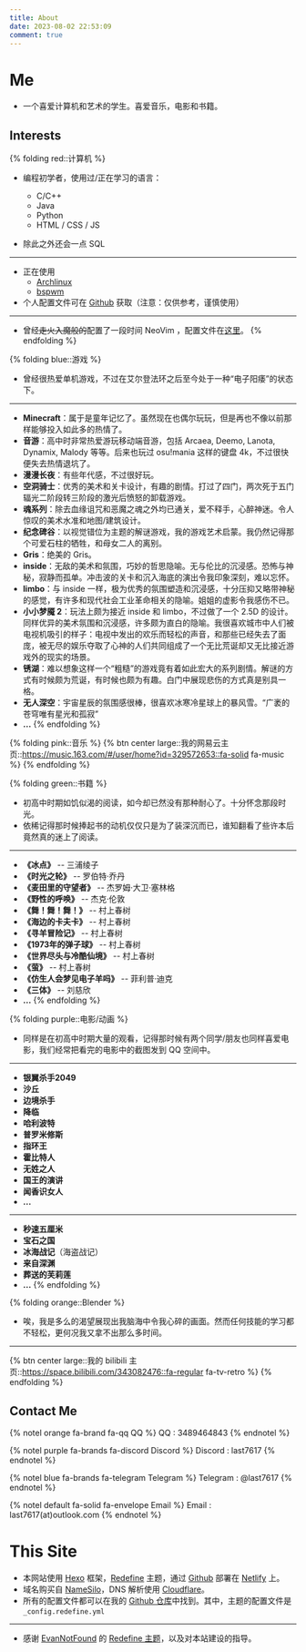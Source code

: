 ```yaml
---
title: About
date: 2023-08-02 22:53:09
comment: true
---
```


# Me

-   一个喜爱计算机和艺术的学生。喜爱音乐，电影和书籍。

## Interests

{% folding red::计算机 %}

-   编程初学者，使用过/正在学习的语言：
    -   C/C++
    -   Java
    -   Python
    -   HTML / CSS / JS

-   除此之外还会一点 SQL

---

-   正在使用
    -   [Archlinux](https://archlinux.org/)
    -   [bspwm](https://github.com/baskerville/bspwm)
-   个人配置文件可在 [Github](https://github.com/LAST7/dotfile) 获取（注意：仅供参考，谨慎使用）

---

-   曾经~~走火入魔般的~~配置了一段时间 NeoVim ，配置文件在[这里](https://github.com/LAST7/nvimrc)。
    {% endfolding %}

{% folding blue::游戏 %}

-   曾经很热爱单机游戏，不过在艾尔登法环之后至今处于一种“电子阳痿”的状态下。

---

-   **Minecraft**：属于是童年记忆了。虽然现在也偶尔玩玩，但是再也不像以前那样能够投入如此多的热情了。
-   **音游**：高中时非常热爱游玩移动端音游，包括 Arcaea, Deemo, Lanota, Dynamix, Malody 等等。后来也玩过 osu!mania 这样的键盘 4k，不过很快便失去热情退坑了。
-   **漫漫长夜**：有些年代感，不过很好玩。
-   **空洞骑士**：优秀的美术和关卡设计，有趣的剧情。打过了四门，两次死于五门辐光二阶段转三阶段的激光后愤怒的卸载游戏。
-   **魂系列**：除去血缘诅咒和恶魔之魂之外均已通关，爱不释手，心醉神迷。令人惊叹的美术水准和地图/建筑设计。
-   **纪念碑谷**：以视觉错位为主题的解谜游戏，我的游戏艺术启蒙。我仍然记得那个可爱石柱的牺牲，和母女二人的离别。
-   **Gris**：绝美的 Gris。
-   **inside**：无敌的美术和氛围，巧妙的哲思隐喻。无与伦比的沉浸感。恐怖与神秘，寂静而孤单。冲击波的关卡和沉入海底的演出令我印象深刻，难以忘怀。
-   **limbo**：与 inside 一样，极为优秀的氛围塑造和沉浸感，十分压抑又略带神秘的感觉，有许多和现代社会工业革命相关的隐喻。姐姐的虚影令我感伤不已。
-   **小小梦魇 2**：玩法上颇为接近 inside 和 limbo，不过做了一个 2.5D 的设计。同样优异的美术氛围和沉浸感，许多颇为直白的隐喻。我很喜欢城市中人们被电视机吸引的样子：电视中发出的欢乐而轻松的声音，和那些已经失去了面庞，被无尽的娱乐夺取了心神的人们共同组成了一个无比荒诞却又无比接近游戏外的现实的场景。
-   **锈湖**：难以想象这样一个“粗糙”的游戏竟有着如此宏大的系列剧情。解谜的方式有时候颇为荒诞，有时候也颇为有趣。白门中展现悲伤的方式真是别具一格。
-   **无人深空**：宇宙星辰的氛围感很棒，很喜欢冰寒冷星球上的暴风雪。“广袤的苍穹唯有星光和孤寂”
-   **...**
    {% endfolding %}

{% folding pink::音乐 %}
{% btn center large::我的网易云主页::https://music.163.com/#/user/home?id=329572653::fa-solid fa-music %}
{% endfolding %}

{% folding green::书籍 %}

-   初高中时期如饥似渴的阅读，如今却已然没有那种耐心了。十分怀念那段时光。
-   依稀记得那时候捧起书的动机仅仅只是为了装深沉而已，谁知翻看了些许本后竟然真的迷上了阅读。

---

-   **《冰点》** -- 三浦绫子
-   **《时光之轮》** -- 罗伯特·乔丹
-   **《麦田里的守望者》** -- 杰罗姆·大卫·塞林格
-   **《野性的呼唤》** -- 杰克·伦敦
-   **《舞！舞！舞！》** -- 村上春树
-   **《海边的卡夫卡》** -- 村上春树
-   **《寻羊冒险记》** -- 村上春树
-   **《1973年的弹子球》** -- 村上春树
-   **《世界尽头与冷酷仙境》** -- 村上春树
-   **《萤》** -- 村上春树
-   **《仿生人会梦见电子羊吗》** -- 菲利普·迪克
-   **《三体》** -- 刘慈欣
-   **...**
    {% endfolding %}

{% folding purple::电影/动画 %}

-   同样是在初高中时期大量的观看，记得那时候有两个同学/朋友也同样喜爱电影，我们经常把看完的电影中的截图发到 QQ 空间中。

---

-   **银翼杀手2049**
-   **沙丘**
-   **边境杀手**
-   **降临**
-   **哈利波特**
-   **普罗米修斯**
-   **指环王**
-   **霍比特人**
-   **无姓之人**
-   **国王的演讲**
-   **闻香识女人**
-   **...**

---

-   **秒速五厘米**
-   **宝石之国**
-   **冰海战记**（海盗战记）
-   **来自深渊**
-   **葬送的芙莉莲**
-   **...**
    {% endfolding %}

{% folding orange::Blender %}

-   唉，我是多么的渴望展现出我脑海中令我心碎的画面。然而任何技能的学习都不轻松，更何况我又拿不出那么多时间。

---

{% btn center large::我的 bilibili 主页::https://space.bilibili.com/343082476::fa-regular fa-tv-retro %}
{% endfolding %}

## Contact Me

{% notel orange fa-brand fa-qq QQ %}
QQ : 3489464843
{% endnotel %}

{% notel purple fa-brands fa-discord Discord %}
Discord : last7617
{% endnotel %}

{% notel blue fa-brands fa-telegram Telegram %}
Telegram : @last7617
{% endnotel %}

{% notel default fa-solid fa-envelope Email %}
Email : last7617(at)outlook.com
{% endnotel %}

# This Site

-   本网站使用 [Hexo](https://hexo.io/) 框架，[Redefine](https://redefine-docs.ohevan.com/) 主题，通过 [Github](https://github.com/) 部署在 [Netlify](https://www.netlify.com/) 上。
-   域名购买自 [NameSilo](https://www.namesilo.com/)，DNS 解析使用 [Cloudflare](https://www.cloudflare.com/)。
-   所有的配置文件都可以在我的 [Github 仓库](https://github.com/LAST7/LastBlog)中找到。其中，主题的配置文件是 `_config.redefine.yml`

---

-   感谢 [EvanNotFound](https://ohevan.com/) 的 [Redefine 主题](https://redefine-docs.ohevan.com/introduction)，以及对本站建设的指导。
